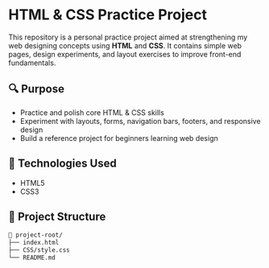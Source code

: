 # HTML & CSS Practice Project

This repository is a personal practice project aimed at strengthening my web designing concepts using **HTML** and **CSS**. It contains simple web pages, design experiments, and layout exercises to improve front-end fundamentals.

## 🔍 Purpose

- Practice and polish core HTML & CSS skills
- Experiment with layouts, forms, navigation bars, footers, and responsive design
- Build a reference project for beginners learning web design

## 🚀 Technologies Used

- HTML5
- CSS3

## 📂 Project Structure

```bash
📁 project-root/
├── index.html
├── CSS/style.css 
└── README.md
